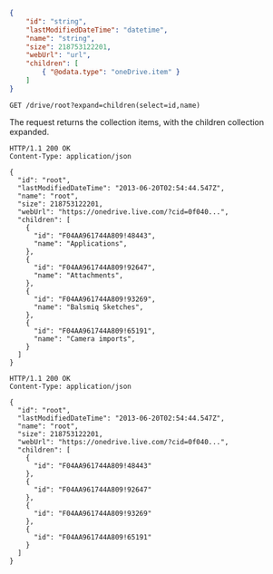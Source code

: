 ﻿<!-- { "blockType": "resource", "@odata.type": "oneDrive.item" } -->
```json
{
	"id": "string",
	"lastModifiedDateTime": "datetime",
	"name": "string",
	"size": 218753122201,
	"webUrl": "url",
	"children": [
		{ "@odata.type": "oneDrive.item" }
	]
}
```

<!-- { "blockType": "request", "name": "drive-plus-children" } -->
```http
GET /drive/root?expand=children(select=id,name)
```

The request returns the collection items, with the children collection expanded.

<!-- { "blockType": "response", "@odata.type": "oneDrive.item", "truncated": true } -->
```http
HTTP/1.1 200 OK
Content-Type: application/json

{
  "id": "root",
  "lastModifiedDateTime": "2013-06-20T02:54:44.547Z",
  "name": "root",
  "size": 218753122201,
  "webUrl": "https://onedrive.live.com/?cid=0f040...",
  "children": [
    {
      "id": "F04AA961744A809!48443",
      "name": "Applications",
    },
    {
      "id": "F04AA961744A809!92647",
      "name": "Attachments",
    },
    {
      "id": "F04AA961744A809!93269",
      "name": "Balsmiq Sketches",
    },
    {
      "id": "F04AA961744A809!65191",
      "name": "Camera imports",
    }
  ]
}
```


<!-- { "blockType": "simulatedResponse", "@odata.type": "oneDrive.item", "truncated": true } -->
```http
HTTP/1.1 200 OK
Content-Type: application/json

{
  "id": "root",
  "lastModifiedDateTime": "2013-06-20T02:54:44.547Z",
  "name": "root",
  "size": 218753122201,
  "webUrl": "https://onedrive.live.com/?cid=0f040...",
  "children": [
    {
      "id": "F04AA961744A809!48443"
    },
    {
      "id": "F04AA961744A809!92647"
    },
    {
      "id": "F04AA961744A809!93269"
    },
    {
      "id": "F04AA961744A809!65191"
    }
  ]
}
```
